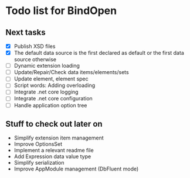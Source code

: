 Todo list for BindOpen
====

## Next tasks

- [X] Publish XSD files
- [X] The default data source is the first declared as default or the first data source otherwise
- [ ] Dynamic extension loading
- [ ] Update/Repair/Check data items/elements/sets
- [ ] Update element, element spec
- [ ] Script words: Adding overloading
- [ ] Integrate .net core logging
- [ ] Integrate .net core configuration
- [ ] Handle application option tree

## Stuff to check out later on

* Simplify extension item management
* Improve OptionsSet 
* Implement a relevant readme file
* Add Expression data value type
* Simplify serialization
* Improve AppModule management (DbFluent mode)


